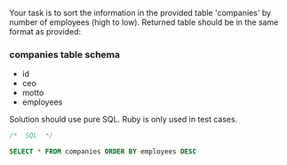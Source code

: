 Your task is to sort the information in the provided table 'companies' by number of employees (high to low). Returned table should be in the same format as provided:

### companies table schema

- id
- ceo
- motto
- employees

Solution should use pure SQL. Ruby is only used in test cases.

```sql
/*  SQL  */

SELECT * FROM companies ORDER BY employees DESC
```